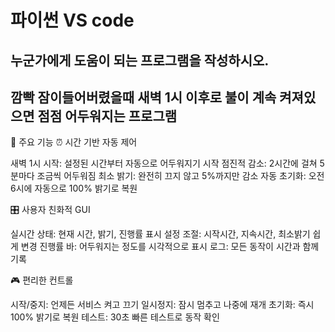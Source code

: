 # 파이썬 VS code 
## 누군가에게 도움이 되는 프로그램을 작성하시오.
## 깜빡 잠이들어버렸을때 새벽 1시 이후로 불이 계속 켜져있으면 점점 어두워지는 프로그램


🌟 주요 기능
⏰ 시간 기반 자동 제어

새벽 1시 시작: 설정된 시간부터 자동으로 어두워지기 시작
점진적 감소: 2시간에 걸쳐 5분마다 조금씩 어두워짐
최소 밝기: 완전히 끄지 않고 5%까지만 감소
자동 초기화: 오전 6시에 자동으로 100% 밝기로 복원

🎛️ 사용자 친화적 GUI

실시간 상태: 현재 시간, 밝기, 진행률 표시
설정 조절: 시작시간, 지속시간, 최소밝기 쉽게 변경
진행률 바: 어두워지는 정도를 시각적으로 표시
로그: 모든 동작이 시간과 함께 기록

🎮 편리한 컨트롤

시작/중지: 언제든 서비스 켜고 끄기
일시정지: 잠시 멈추고 나중에 재개
초기화: 즉시 100% 밝기로 복원
테스트: 30초 빠른 테스트로 동작 확인



